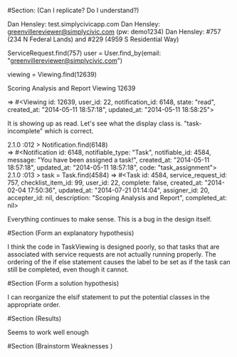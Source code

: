 #Section: (Can I replicate?  Do I understand?)

Dan Hensley: test.simplycivicapp.com
Dan Hensley: greenvillereviewer@simplycivic.com (pw: demo1234)
Dan Hensley: #757 (234 N Federal Lands) and #229 (4959 S Residential Way)


ServiceRequest.find(757)
user = User.find_by(email: "greenvillereviewer@simplycivic.com")

viewing = Viewing.find(12639)

Scoring Analysis and Report Viewing 12639

 => #<Viewing id: 12639, user_id: 22, notification_id: 6148, state: "read", created_at: "2014-05-11 18:57:18", updated_at: "2014-05-11 18:58:25"> 

 It is showing up as read.  Let's see what the display class is. "task-incomplete" which is correct.

 2.1.0 :012 > Notification.find(6148)  
 => #<Notification id: 6148, notifiable_type: "Task", notifiable_id: 4584, message: "You have been assigned a task!", created_at: "2014-05-11 18:57:18", updated_at: "2014-05-11 18:57:18", code: "task_assignment"> 
2.1.0 :013 > task = Task.find(4584) 
 => #<Task id: 4584, service_request_id: 757, checklist_item_id: 99, user_id: 22, complete: false, created_at: "2014-02-04 17:50:36", updated_at: "2014-07-21 01:14:04", assigner_id: 20, accepter_id: nil, description: "Scoping Analysis and Report", completed_at: nil> 

 Everything continues to make sense.  This is a bug in the design itself.

#Section (Form an explanatory hypothesis)

I think the code in TaskViewing is designed poorly, so that tasks that are associated with service requests are not actually running properly.   The ordering of the if else statement causes the label to be set as if the task can still be completed, even though it cannot.


#Section (Form a solution hypothesis)

I can reorganize the elsif statement to put the potential classes in the appropriate order.

#Section (Results)

Seems to work well enough 

#Section (Brainstorm Weaknesses )